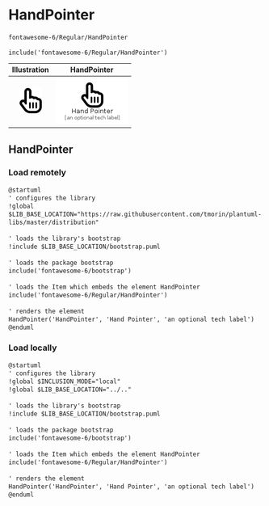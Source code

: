 # HandPointer


```text
fontawesome-6/Regular/HandPointer
```

```text
include('fontawesome-6/Regular/HandPointer')
```



| Illustration | HandPointer |
| :---: | :---: |
| ![illustration for Illustration](../../fontawesome-6/Regular/HandPointer.png) | ![illustration for HandPointer](../../fontawesome-6/Regular/HandPointer.Local.png) |




## HandPointer

### Load remotely
```plantuml
@startuml
' configures the library
!global $LIB_BASE_LOCATION="https://raw.githubusercontent.com/tmorin/plantuml-libs/master/distribution"

' loads the library's bootstrap
!include $LIB_BASE_LOCATION/bootstrap.puml

' loads the package bootstrap
include('fontawesome-6/bootstrap')

' loads the Item which embeds the element HandPointer
include('fontawesome-6/Regular/HandPointer')

' renders the element
HandPointer('HandPointer', 'Hand Pointer', 'an optional tech label')
@enduml
```

### Load locally
```plantuml
@startuml
' configures the library
!global $INCLUSION_MODE="local"
!global $LIB_BASE_LOCATION="../.."

' loads the library's bootstrap
!include $LIB_BASE_LOCATION/bootstrap.puml

' loads the package bootstrap
include('fontawesome-6/bootstrap')

' loads the Item which embeds the element HandPointer
include('fontawesome-6/Regular/HandPointer')

' renders the element
HandPointer('HandPointer', 'Hand Pointer', 'an optional tech label')
@enduml
```

